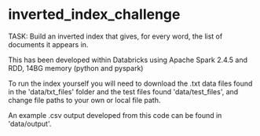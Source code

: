 # inverted_index_challenge

 TASK: Build an inverted index that gives, for every word, the list of documents it appears in.
 
 This has been developed within Databricks using Apache Spark 2.4.5 and RDD, 14BG memory (python and pyspark)
 
 To run the index yourself you will need to download the .txt data files found in the 'data/txt_files' folder and the test files found 'data/test_files', and change file paths to your own or local file path. 

An example .csv output developed from this code can be found in 'data/output'.

